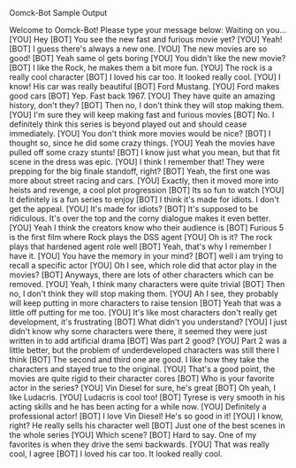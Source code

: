Oomck-Bot Sample Output

Welcome to Oomck-Bot! Please type your message below:
Waiting on you...
[YOU] Hey
[BOT] You see the new fast and furious movie yet?
[YOU] Yeah!
[BOT] I guess there's always a new one.
[YOU] The new movies are so good!
[BOT] Yeah same ol gets boring
[YOU] You didn't like the new movie?
[BOT] I like the Rock, he makes them a bit more fun.
[YOU] The rock is a really cool character
[BOT] I loved his car too. It looked really cool.
[YOU] I know! His car was really beautiful
[BOT] Ford Mustang.
[YOU] Ford makes good cars
[BOT] Yep. Fast back 1967.
[YOU] They have quite an amazing history, don't they?
[BOT] Then no, I don't think they will stop making them.
[YOU] I'm sure they will keep making fast and furious movies
[BOT] No.  I definitely think this series is beyond played out and should cease immediately.
[YOU] You don't think more movies would be nice?
[BOT] I thought so, since he did some crazy things.
[YOU] Yeah the movies have pulled off some crazy stunts!
[BOT] I know just what you mean, but that fit scene in the dress was epic.
[YOU] I think I remember that! They were prepping for the big finale standoff, right?
[BOT] Yeah, the first one was more about street racing and cars.
[YOU] Exactly, then it moved more into heists and revenge, a cool plot progression
[BOT] Its so fun to watch
[YOU] It definitely is a fun series to enjoy
[BOT] I think it's made for idiots. I don't get the appeal.
[YOU] It's made for idiots?
[BOT] It's supposed to be ridiculous. It's over the top and the corny dialogue makes it even better.
[YOU] Yeah I think the creators know who their audience is
[BOT] Furious 5 is the first film where Rock plays the DSS agent
[YOU] Oh is it? The rock plays that hardened agent role well
[BOT] Yeah, that's why I remember I have it.
[YOU] You have the memory in your mind?
[BOT] well i am trying to recall a specific actor
[YOU] Oh I see, which role did that actor play in the movies?
[BOT] Anyways, there are lots of other characters which can be removed.
[YOU] Yeah, I think many characters were quite trivial
[BOT] Then no, I don't think they will stop making them.
[YOU] Ah I see, they probably will keep putting in more characters to raise tension
[BOT] Yeah that was a little off putting for me too.
[YOU] It's like most characters don't really get development, it's frustrating
[BOT] What didn't you understand?
[YOU] I just didn't know why some characters were there, it seemed they were just written in to add artificial drama
[BOT] Was part 2 good?
[YOU] Part 2 was a little better, but the problem of underdeveloped characters was still there I think
[BOT] The second and third one are good. I like how they take the characters and stayed true to the original.
[YOU] That's a good point, the movies are quite rigid to their character cores
[BOT] Who is your favorite actor in the series?
[YOU] Vin Diesel for sure, he's great
[BOT] Oh yeah, I like Ludacris.
[YOU] Ludacris is cool too!
[BOT] Tyrese is very smooth in his acting skills and he has been acting for a while now.
[YOU] Definitely a professional actor!
[BOT] I love Vin Diesel! He's so good in it!
[YOU] I know, right? He really sells his character well
[BOT] Just one of the best scenes in the whole series
[YOU] Which scene?
[BOT] Hard to say. One of my favorites is when they drive the semi backwards.
[YOU] That was really cool, I agree
[BOT] I loved his car too. It looked really cool.
